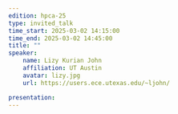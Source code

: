 ```yaml
---
edition: hpca-25
type: invited_talk
time_start: 2025-03-02 14:15:00
time_end: 2025-03-02 14:45:00
title: ""
speaker:
    name: Lizy Kurian John 
    affiliation: UT Austin
    avatar: lizy.jpg  
    url: https://users.ece.utexas.edu/~ljohn/

presentation: 
---
```

